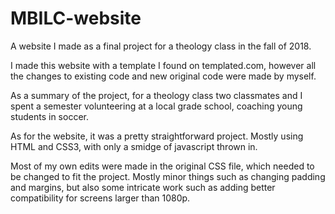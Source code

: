 # MBILC-website
A website I made as a final project for a theology class in the fall of 2018. 

I made this website with a template I found on templated.com, however all the changes to existing code and new original code were made by myself.

As a summary of the project, for a theology class two classmates and I spent a semester volunteering at a local grade school, coaching young students in soccer.

As for the website, it was a pretty straightforward project. Mostly using HTML and CSS3, with only a smidge of javascript thrown in. 

Most of my own edits were made in the original CSS file, which needed to be changed to fit the project. Mostly minor things such as changing padding and margins, but also some intricate work such as adding better compatibility for screens larger than 1080p. 

